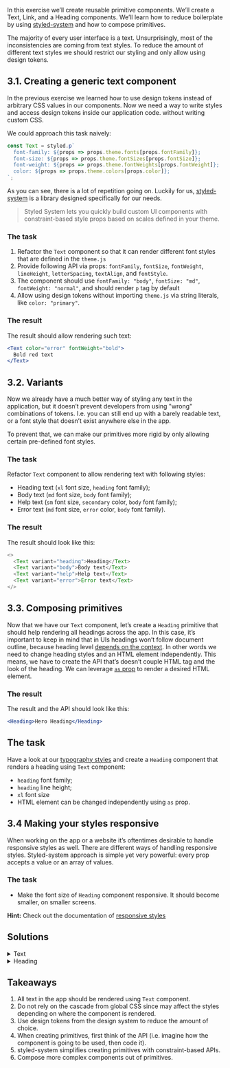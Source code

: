 In this exercise we’ll create reusable primitive components. We’ll create a Text, Link, and a Heading components. We’ll learn how to reduce boilerplate by using [styled-system](https://styled-system.com) and how to compose primitives.

The majority of every user interface is a text. Unsurprisingly, most of the inconsistencies are coming from text styles. To reduce the amount of different text styles we should restrict our styling and only allow using design tokens.

## 3.1. Creating a generic text component

In the previous exercise we learned how to use design tokens instead of arbitrary CSS values in our components. Now we need a way to write styles and access design tokens inside our application code. without writing custom CSS.

We could approach this task naively:

```jsx static
const Text = styled.p`
  font-family: ${props => props.theme.fonts[props.fontFamily]};
  font-size: ${props => props.theme.fontSizes[props.fontSize]};
  font-weight: ${props => props.theme.fontWeights[props.fontWeight]};
  color: ${props => props.theme.colors[props.color]};
`;
```

As you can see, there is a lot of repetition going on. Luckily for us, [styled-system](https://styled-system.com) is a library designed specifically for our needs.

> Styled System lets you quickly build custom UI components with constraint-based style props based on scales defined in your theme.

### The task

1. Refactor the `Text` component so that it can render different font styles that are defined in the `theme.js`
1. Provide following API via props: `fontFamily`, `fontSize`, `fontWeight`, `lineHeight`, `letterSpacing`, `textAlign`, and `fontStyle`.
1. The component should use `fontFamily: "body"`, `fontSize: "md"`, `fontWeight: "normal"`, and should render `p` tag by default
1. Allow using design tokens without importing `theme.js` via string literals, like `color: "primary"`.

### The result

The result should allow rendering such text:

```jsx
<Text color="error" fontWeight="bold">
  Bold red text
</Text>
```

## 3.2. Variants

Now we already have a much better way of styling any text in the application, but it doesn’t prevent developers from using "wrong" combinations of tokens. I.e. you can still end up with a barely readable text, or a font style that doesn’t exist anywhere else in the app.

To prevent that, we can make our primitives more rigid by only allowing certain pre-defined font styles.

### The task

Refactor `Text` component to allow rendering text with following styles:

- Heading text (`xl` font size, `heading` font family);
- Body text (`md` font size, `body` font family);
- Help text (`sm` font size, `secondary` color, `body` font family);
- Error text (`md` font size, `error` color, `body` font family).

### The result

The result should look like this:

```js noeditor
<>
  <Text variant="heading">Heading</Text>
  <Text variant="body">Body text</Text>
  <Text variant="help">Help text</Text>
  <Text variant="error">Error text</Text>
</>
```

## 3.3. Composing primitives

Now that we have our `Text` component, let’s create a `Heading` primitive that should help rendering all headings across the app. In this case, it’s important to keep in mind that in UIs headings won’t follow document outline, because heading level [depends on the context](https://medium.com/@Heydon/managing-heading-levels-in-design-systems-18be9a746fa3). In other words we need to change heading styles and an HTML element independently. This means, we have to create the API that’s doesn’t couple HTML tag and the look of the heading. We can leverage [`as` prop](https://www.styled-components.com/docs/api#as-polymorphic-prop) to render a desired HTML element.

### The result

The result and the API should look like this:

```jsx
<Heading>Hero Heading</Heading>
```

## The task

Have a look at our [typography styles](https://cdds.netlify.com/styleguide/#/Foundation?id=typography) and create a `Heading` component that renders a heading using `Text` component:

- `heading` font family;
- `heading` line height;
- `xl` font size
- HTML element can be changed independently using `as` prop.

## 3.4 Making your styles responsive

When working on the app or a website it’s oftentimes desirable to handle responsive styles as well. There are different ways of handling responsive styles. Styled-system approach is simple yet very powerful: every prop accepts a value or an array of values.

### The task

- Make the font size of `Heading` component responsive. It should become smaller, on smaller screens.

**Hint:** Check out the documentation of [responsive styles](https://styled-system.com/responsive-styles)

## Solutions

<details>
 <summary>Text</summary>

```js {"file": "final/Text.js", "static": true}
```

</details>

<details>
 <summary>Heading</summary>

```js {"file": "final/Heading.js", "static": true}
```

</details>

## Takeaways

1. All text in the app should be rendered using `Text` component.
1. Do not rely on the cascade from global CSS since may affect the styles depending on where the component is rendered.
1. Use design tokens from the design system to reduce the amount of choice.
1. When creating primitives, first think of the API (i.e. imagine how the component is going to be used, then code it).
1. styled-system simplifies creating primitives with constraint-based APIs.
1. Compose more complex components out of primitives.
